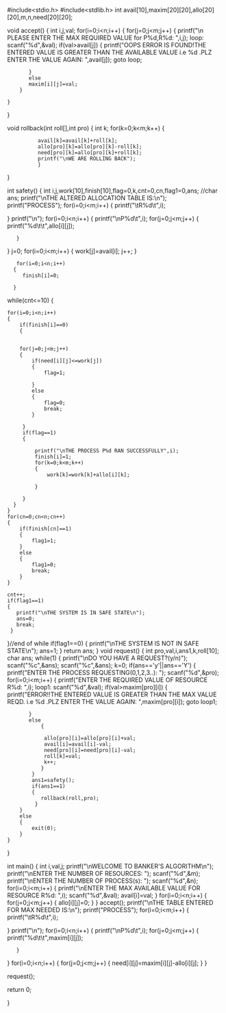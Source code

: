 
#include<stdio.h>
#include<stdlib.h>
int avail[10],maxim[20][20],allo[20][20],m,n,need[20][20];

void accept()
{
    int i,j,val;
    for(i=0;i<n;i++)
    {
        for(j=0;j<m;j++)
        {
           printf("\n PLEASE ENTER THE MAX REQUIRED VALUE for P%d,R%d: ",i,j);
           loop: scanf("%d",&val);
           if(val>avail[j])
           {
               printf("OOPS ERROR IS FOUND!THE ENTERED VALUE IS GREATER THAN THE AVAILABLE VALUE i.e %d .PLZ ENTER THE VALUE AGAIN: ",avail[j]);
               goto loop;

           }
           else
           maxim[i][j]=val;
        }

    }
}

void rollback(int roll[],int pro)
{
     int k;
    for(k=0;k<m;k++)
              {


              avail[k]=avail[k]+roll[k];
              allo[pro][k]=allo[pro][k]-roll[k];
              need[pro][k]=allo[pro][k]+roll[k];
              printf("\nWE ARE ROLLING BACK");
              }

}

int safety()
{
    int i,j,work[10],finish[10],flag=0,k,cnt=0,cn,flag1=0,ans;
    //char ans;
    printf("\nTHE ALTERED ALLOCATION TABLE IS:\n");
   printf("PROCESS");
   for(i=0;i<m;i++)
   {
       printf("\tR%d\t",i);

   }
   printf("\n");
   for(i=0;i<n;i++)
   {
       printf("\nP%d\t",i);
       for(j=0;j<m;j++)
       {
           printf("%d\t\t",allo[i][j]);

       }
   }
    j=0;
    for(i=0;i<m;i++)
    {
        work[j]=avail[i];
        j++;
    }

       for(i=0;i<n;i++)
      {
         finish[i]=0;

      }

   while(cnt<=10)
   {




    for(i=0;i<n;i++)
    {
        if(finish[i]==0)
        {


        for(j=0;j<m;j++)
        {
            if(need[i][j]<=work[j])
            {
                flag=1;

            }
            else
            {
                flag=0;
                break;
            }

         }
         if(flag==1)
         {

             printf("\nTHE PROCESS P%d RAN SUCCESSFULLY",i);
             finish[i]=1;
             for(k=0;k<m;k++)
             {
                 work[k]=work[k]+allo[i][k];

             }

         }
      }
    }
    for(cn=0;cn<n;cn++)
    {
        if(finish[cn]==1)
        {
            flag1=1;
        }
        else
        {
            flag1=0;
            break;
        }
    }

    cnt++;
    if(flag1==1)
    {
       printf("\nTHE SYSTEM IS IN SAFE STATE\n");
       ans=0;
       break;
     }
   }//end of while
    if(flag1==0)
    {
        printf("\nTHE SYSTEM IS NOT IN SAFE STATE\n");
        ans=1;
    }
    return ans;
}
void request()
{
    int pro,val,i,ans1,k,roll[10];
    char ans;
    while(1)
    {
        printf("\nDO YOU HAVE A REQUEST?(y/n)");
        scanf("%c",&ans);
        scanf("%c",&ans);
        k=0;
        if(ans=='y'||ans=='Y')
        {
            printf("ENTER THE PROCESS REQUESTING(0,1,2,3..): ");
            scanf("%d",&pro);
            for(i=0;i<m;i++)
            {
                printf("ENTER THE REQUIRED VALUE OF RESOURCE R%d: ",i);
               loop1: scanf("%d",&val);
                if(val>maxim[pro][i])
           {
               printf("ERROR!!THE ENTERED VALUE IS GREATER THAN THE MAX VALUE REQD. i.e %d .PLZ ENTER THE VALUE AGAIN: ",maxim[pro][i]);
               goto loop1;

           }
           else
               {

                allo[pro][i]=allo[pro][i]+val;
                avail[i]=avail[i]-val;
                need[pro][i]=need[pro][i]-val;
                roll[k]=val;
                k++;
               }
            }
            ans1=safety();
            if(ans1==1)
            {
               rollback(roll,pro);
             }
        }
        else
        {
            exit(0);
        }
    }

}

int main()
{
   int i,val,j;
   printf("\nWELCOME TO BANKER'S ALGORITHM\n");
   printf("\nENTER THE NUMBER OF RESOURCES: ");
   scanf("%d",&m);
   printf("\nENTER THE NUMBER OF PROCESS(s): ");
   scanf("%d",&n);
   for(i=0;i<m;i++)
   {
       printf("\nENTER THE MAX AVAILABLE VALUE FOR RESOURCE R%d: ",i);
       scanf("%d",&val);
       avail[i]=val;
   }
   for(i=0;i<n;i++)
   {
       for(j=0;j<m;j++)
       {
           allo[i][j]=0;
       }
   }
   accept();
   printf("\nTHE TABLE ENTERED FOR MAX NEEDED IS:\n");
   printf("PROCESS");
   for(i=0;i<m;i++)
   {
       printf("\tR%d\t",i);

   }
   printf("\n");
   for(i=0;i<n;i++)
   {
       printf("\nP%d\t",i);
       for(j=0;j<m;j++)
       {
           printf("%d\t\t",maxim[i][j]);

       }
   }
     for(i=0;i<n;i++)
   {
       for(j=0;j<m;j++)
       {
           need[i][j]=maxim[i][j]-allo[i][j];
       }
   }

   request();

   return 0;

} 

